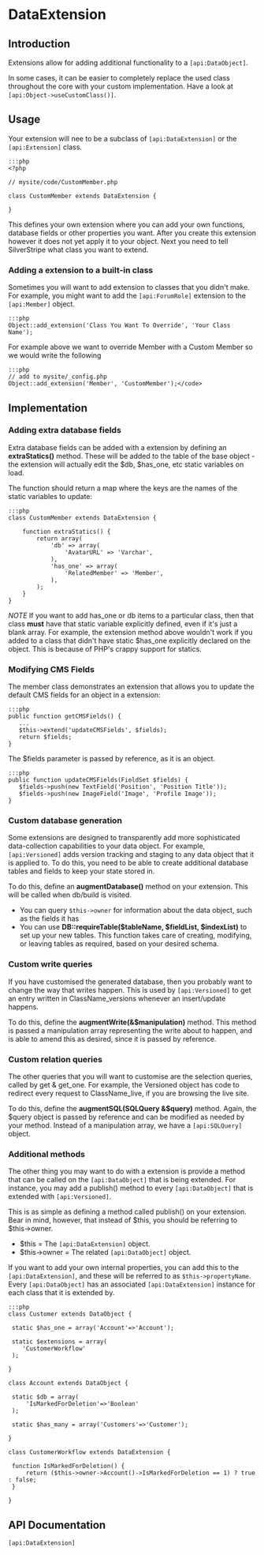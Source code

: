 # DataExtension

## Introduction

Extensions allow for adding additional functionality to a `[api:DataObject]`.

In some cases, it can be easier to completely replace the used class throughout the core with your custom
implementation. Have a look at `[api:Object->useCustomClass()]`.

## Usage

Your extension will nee to be a subclass of `[api:DataExtension]` or the `[api:Extension]` class.

	:::php
	<?php
	
	// mysite/code/CustomMember.php
	
	class CustomMember extends DataExtension {
	
	}

This defines your own extension where you can add your own functions, database fields or other properties you want.
After you create this extension however it does not yet apply it to your object. Next you need to tell SilverStripe what
class you want to extend.

### Adding a extension to a built-in class

Sometimes you will want to add extension to classes that you didn't make.  For example, you might want to add the
`[api:ForumRole]` extension to the `[api:Member]` object.


	:::php
	Object::add_extension('Class You Want To Override', 'Your Class Name');


For example above we want to override Member with a Custom Member so we would write the following

	:::php
	// add to mysite/_config.php	
	Object::add_extension('Member', 'CustomMember');</code>

##  Implementation


###  Adding extra database fields

Extra database fields can be added with a extension by defining an **extraStatics()** method.  These will be added to the table of the base object - the extension will actually edit the $db, $has_one, etc static variables on load.

The function should return a map where the keys are the names of the static variables to update:

	:::php
	class CustomMember extends DataExtension {
	
		function extraStatics() {
			return array(
				'db' => array(
					'AvatarURL' => 'Varchar',
				),
				'has_one' => array(
					'RelatedMember' => 'Member',
				),
			);
		}
	}


*NOTE*
If you want to add has_one or db items to a particular class, then that class **must** have that static variable
explicitly defined, even if it's just a blank array.  For example, the extension method above wouldn't work if you added
to a class that didn't have static $has_one explicitly declared on the object.  This is because of PHP's crappy support
for statics.


### Modifying CMS Fields

The member class demonstrates an extension that allows you to update the default CMS fields for an object in a
extension:

	:::php
	public function getCMSFields() {
	   ...
	   $this->extend('updateCMSFields', $fields);
	   return $fields;
	}


The $fields parameter is passed by reference, as it is an object.

	:::php
	public function updateCMSFields(FieldSet $fields) {
	   $fields->push(new TextField('Position', 'Position Title'));
	   $fields->push(new ImageField('Image', 'Profile Image'));
	}



### Custom database generation

Some extensions are designed to transparently add more sophisticated data-collection capabilities to your data object.
For example, `[api:Versioned]` adds version tracking and staging to any data object that it is applied to.  To do this,
you need to be able to create additional database tables and fields to keep your state stored in.

To do this, define an **augmentDatabase()** method on your extension.  This will be called when db/build is visited.

*  You can query ``$this->owner`` for information about the data object, such as the fields it has
*  You can use **DB::requireTable($tableName, $fieldList, $indexList)** to set up your new tables.  This function takes
care of creating, modifying, or leaving tables as required, based on your desired schema.

### Custom write queries

If you have customised the generated database, then you probably want to change the way that writes happen.  This is
used by `[api:Versioned]` to get an entry written in ClassName_versions whenever an insert/update happens.

To do this, define the **augmentWrite(&$manipulation)** method.  This method is passed a manipulation array representing
the write about to happen, and is able to amend this as desired, since it is passed by reference. 

### Custom relation queries

The other queries that you will want to customise are the selection queries, called by get & get_one.  For example, the
Versioned object has code to redirect every request to ClassName_live, if you are browsing the live site.

To do this, define the **augmentSQL(SQLQuery &$query)** method.  Again, the $query object is passed by reference and can
be modified as needed by your method.  Instead of a manipulation array, we have a `[api:SQLQuery]` object.

### Additional methods

The other thing you may want to do with a extension is provide a method that can be called on the `[api:DataObject]` that is
being extended.  For instance, you may add a publish() method to every `[api:DataObject]` that is extended with `[api:Versioned]`.

This is as simple as defining a method called publish() on your extension.  Bear in mind, however, that instead of
$this, you should be referring to $this->owner.

*  $this = The `[api:DataExtension]` object.
*  $this->owner = The related `[api:DataObject]` object.

If you want to add your own internal properties, you can add this to the `[api:DataExtension]`, and these will be referred
to as `$this->propertyName`.  Every `[api:DataObject]` has an associated `[api:DataExtension]` instance for each class that it is
extended by.

	:::php
	class Customer extends DataObject {
	
	 static $has_one = array('Account'=>'Account');
	
	 static $extensions = array(
	    'CustomerWorkflow'
	 );
	
	}
	
	class Account extends DataObject {
	
	 static $db = array(
	     'IsMarkedForDeletion'=>'Boolean'
	 );
	
	 static $has_many = array('Customers'=>'Customer');
	
	}
	
	class CustomerWorkflow extends DataExtension {
	
	 function IsMarkedForDeletion() {
	     return ($this->owner->Account()->IsMarkedForDeletion == 1) ? true : false;
	 }
	
	}


## API Documentation
`[api:DataExtension]`